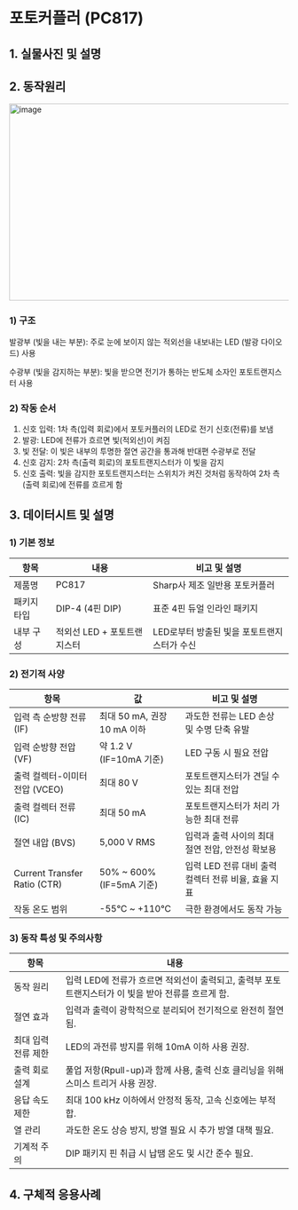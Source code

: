 # 포토커플러 (PC817)

## 1. 실물사진 및 설명


## 2. 동작원리
<img width="763" height="355" alt="image" src="https://github.com/user-attachments/assets/5ad1256c-a70d-4e07-b37a-c102ad775df4" />

### 1) 구조
발광부 (빛을 내는 부분): 주로 눈에 보이지 않는 적외선을 내보내는 LED (발광 다이오드) 사용

수광부 (빛을 감지하는 부분): 빛을 받으면 전기가 통하는 반도체 소자인 포토트랜지스터 사용

### 2) 작동 순서
1. 신호 입력: 1차 측(입력 회로)에서 포토커플러의 LED로 전기 신호(전류)를 보냄
2. 발광: LED에 전류가 흐르면 빛(적외선)이 켜짐
3. 빛 전달: 이 빛은 내부의 투명한 절연 공간을 통과해 반대편 수광부로 전달
4. 신호 감지: 2차 측(출력 회로)의 포토트랜지스터가 이 빛을 감지
5. 신호 출력: 빛을 감지한 포토트랜지스터는 스위치가 켜진 것처럼 동작하여 2차 측 (출력 회로)에 전류를 흐르게 함


## 3. 데이터시트 및 설명

### 1) 기본 정보

| 항목       | 내용                      | 비고 및 설명                         |
|------------|-------------------------|------------------------------------|
| 제품명     | PC817                   | Sharp사 제조 일반용 포토커플러           |
| 패키지 타입 | DIP-4 (4핀 DIP)           | 표준 4핀 듀얼 인라인 패키지               |
| 내부 구성   | 적외선 LED + 포토트랜지스터 | LED로부터 방출된 빛을 포토트랜지스터가 수신     |

### 2) 전기적 사양

| 항목                      | 값                            | 비고 및 설명                           |
|-------------------------|-----------------------------|------------------------------------|
| 입력 측 순방향 전류 (IF)    | 최대 50 mA, 권장 10 mA 이하       | 과도한 전류는 LED 손상 및 수명 단축 유발       |
| 입력 순방향 전압 (VF)       | 약 1.2 V (IF=10mA 기준)         | LED 구동 시 필요 전압                     |
| 출력 컬렉터-이미터 전압 (VCEO) | 최대 80 V                      | 포토트랜지스터가 견딜 수 있는 최대 전압          |
| 출력 컬렉터 전류 (IC)         | 최대 50 mA                     | 포토트랜지스터가 처리 가능한 최대 전류          |
| 절연 내압 (BVS)             | 5,000 V RMS                   | 입력과 출력 사이의 최대 절연 전압, 안전성 확보용   |
| Current Transfer Ratio (CTR) | 50% ~ 600% (IF=5mA 기준)       | 입력 LED 전류 대비 출력 컬렉터 전류 비율, 효율 지표 |
| 작동 온도 범위              | -55°C ~ +110°C                | 극한 환경에서도 동작 가능                   |

### 3) 동작 특성 및 주의사항

| 항목             | 내용                                                        |
|----------------|-----------------------------------------------------------|
| 동작 원리          | 입력 LED에 전류가 흐르면 적외선이 출력되고, 출력부 포토트랜지스터가 이 빛을 받아 전류를 흐르게 함.  |
| 절연 효과          | 입력과 출력이 광학적으로 분리되어 전기적으로 완전히 절연됨.                            |
| 최대 입력 전류 제한    | LED의 과전류 방지를 위해 10mA 이하 사용 권장.                                     |
| 출력 회로 설계       | 풀업 저항(Rpull-up)과 함께 사용, 출력 신호 클리닝을 위해 스미스 트리거 사용 권장.           |
| 응답 속도 제한       | 최대 100 kHz 이하에서 안정적 동작, 고속 신호에는 부적합.                            |
| 열 관리           | 과도한 온도 상승 방지, 방열 필요 시 추가 방열 대책 필요.                             |
| 기계적 주의         | DIP 패키지 핀 취급 시 납땜 온도 및 시간 준수 필요.                                |


## 4. 구체적 응용사례
